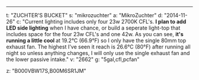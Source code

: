 ---
t: "ZUCHTER'S BUCKET"
s: "mikrozuchter"
a: "MikroZuchter"
d: "2014-11-26"
c: "Current lighting includes only four 23w 2700K CFL's. <strong>I plan to add LED side lighting</strong> when I have chance, or build a seperate light-top that includes space for the four 23w CFL's and one 42w. As you can see, <strong>it's running a little cool </strong>at 19.2°C (66.9°F) so I only have the single 80mm top exhaust fan. The highest I've seen it reach is 26.6°C (80°F) after running all night so unless anything changes, I will only use the single exhaust fan and the lower passive intake."
v: "2662"
g: "5gal,cfl,pcfan"

z: "B000VBW17S,B00M6SR1JM"

